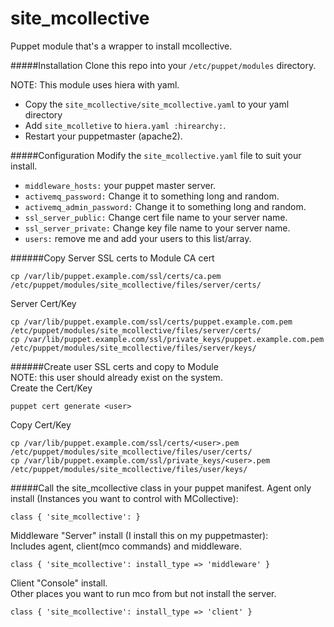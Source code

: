 site_mcollective
================

Puppet module that's a wrapper to install mcollective.

#####Installation
Clone this repo into your `/etc/puppet/modules` directory.  
  
NOTE: This module uses hiera with yaml.
  - Copy the `site_mcollective/site_mcollective.yaml` to your yaml directory
  - Add `site_mcolletive` to `hiera.yaml :hirearchy:`. 
  - Restart your puppetmaster (apache2).

#####Configuration
Modify the `site_mcollective.yaml` file to suit your install.
  - `middleware_hosts:` your puppet master server.
  - `activemq_password:` Change it to something long and random.
  - `activemq_admin_password:` Change it to something long and random.
  - `ssl_server_public:` Change cert file name to your server name.
  - `ssl_server_private:` Change key file name to your server name.
  - `users:` remove me and add your users to this list/array.

######Copy Server SSL certs to Module
CA cert
```
cp /var/lib/puppet.example.com/ssl/certs/ca.pem /etc/puppet/modules/site_mcollective/files/server/certs/
```
Server Cert/Key
```
cp /var/lib/puppet.example.com/ssl/certs/puppet.example.com.pem /etc/puppet/modules/site_mcollective/files/server/certs/
cp /var/lib/puppet.example.com/ssl/private_keys/puppet.example.com.pem /etc/puppet/modules/site_mcollective/files/server/keys/
```

######Create user SSL certs and copy to Module  
NOTE: this user should already exist on the system.   
Create the Cert/Key
```
puppet cert generate <user>
```
Copy Cert/Key
```
cp /var/lib/puppet.example.com/ssl/certs/<user>.pem /etc/puppet/modules/site_mcollective/files/user/certs/
cp /var/lib/puppet.example.com/ssl/private_keys/<user>.pem /etc/puppet/modules/site_mcollective/files/user/keys/
```
#####Call the site_mcollective class in your puppet manifest.
Agent only install (Instances you want to control with MCollective): 
```
class { 'site_mcollective': }
```
Middleware "Server" install (I install this on my puppetmaster):  
Includes agent, client(mco commands) and middleware.
```
class { 'site_mcollective': install_type => 'middleware' }
```
Client "Console" install.   
Other places you want to run mco from but not install the server.
```
class { 'site_mcollective': install_type => 'client' }
```

